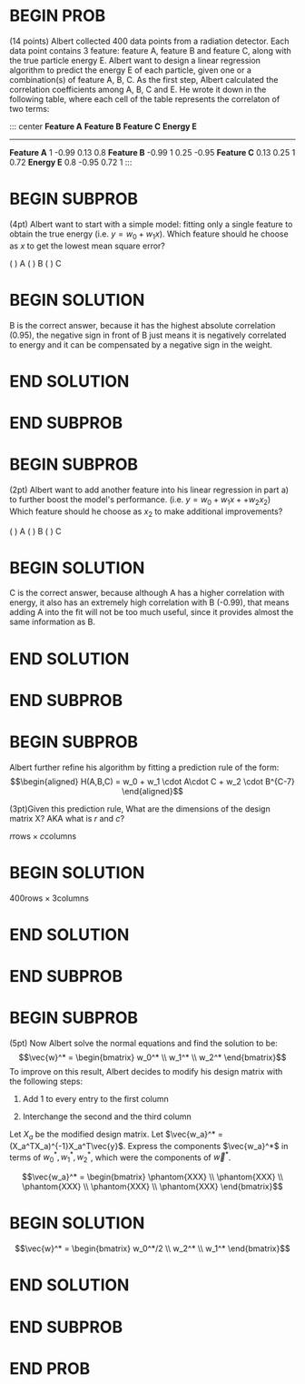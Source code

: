 # BEGIN PROB

(14 points) Albert collected 400 data points from a radiation detector.
Each data point contains 3 feature: feature A, feature B and feature C,
along with the true particle energy E. Albert want to design a linear
regression algorithm to predict the energy E of each particle, given one
or a combination(s) of feature A, B, C. As the first step, Albert
calculated the correlation coefficients among A, B, C and E. He wrote it
down in the following table, where each cell of the table represents the
correlaton of two terms:

::: center
                  **Feature A**   **Feature B**   **Feature C**   **Energy E**
  --------------- --------------- --------------- --------------- --------------
  **Feature A**   1               -0.99           0.13            0.8
  **Feature B**   -0.99           1               0.25            -0.95
  **Feature C**   0.13            0.25            1               0.72
  **Energy E**    0.8             -0.95           0.72            1
:::

# BEGIN SUBPROB

(4pt) Albert want to start with a simple model: fitting only a single
feature to obtain the true energy (i.e. $y = w_0+w_1 x$). Which feature
should he choose as $x$ to get the lowest mean square error?

( ) A
( ) B
( ) C

# BEGIN SOLUTION

B is the correct answer, because it has the highest absolute correlation
(0.95), the negative sign in front of B just means it is negatively
correlated to energy and it can be compensated by a negative sign in the
weight.

# END SOLUTION

# END SUBPROB

# BEGIN SUBPROB

(2pt) Albert want to add another feature into his linear regression in
part a) to further boost the model's performance. (i.e.
$y = w_0+w_1 x + +w_2 x_2$) Which feature should he choose as $x_2$ to
make additional improvements?

( ) A
( ) B
( ) C

# BEGIN SOLUTION

C is the correct answer, because although A has a higher correlation
with energy, it also has an extremely high correlation with B (-0.99),
that means adding A into the fit will not be too much useful, since it
provides almost the same information as B.

# END SOLUTION

# END SUBPROB

# BEGIN SUBPROB

Albert further refine his algorithm by fitting a prediction rule of the
form: $$\begin{aligned}
H(A,B,C) = w_0 + w_1 \cdot A\cdot C + w_2 \cdot B^{C-7}
\end{aligned}$$

(3pt)Given this prediction rule, What are the dimensions of the design
matrix X? AKA what is $r$ and $c$?

$r \text{rows} \times c \text{columns}$

# BEGIN SOLUTION

$400 \text{rows} \times 3 \text{columns}$

# END SOLUTION

# END SUBPROB

# BEGIN SUBPROB

(5pt) Now Albert solve the normal equations and find the solution to be:
$$\vec{w}^* = \begin{bmatrix} w_0^* \\ w_1^* \\ w_2^*  \end{bmatrix}$$
To improve on this result, Albert decides to modify his design matrix
with the following steps:

1.  Add 1 to every entry to the first column

2.  Interchange the second and the third column

Let $X_a$ be the modified design matrix. Let
$\vec{w_a}^* = (X_a^TX_a)^{-1}X_a^T\vec{y}$. Express the components
$\vec{w_a}^*$ in terms of $w_0^*, w_1^*, w_2^*$, which were the
components of $\vec{w}^*$.

$$\vec{w_a}^* = \begin{bmatrix} \phantom{XXX} \\ \phantom{XXX} \\ \phantom{XXX} \\ \phantom{XXX} \\ \phantom{XXX} \end{bmatrix}$$

# BEGIN SOLUTION

$$\vec{w}^* = \begin{bmatrix} w_0^*/2 \\ w_2^* \\ w_1^*  \end{bmatrix}$$

# END SOLUTION

# END SUBPROB

# END PROB